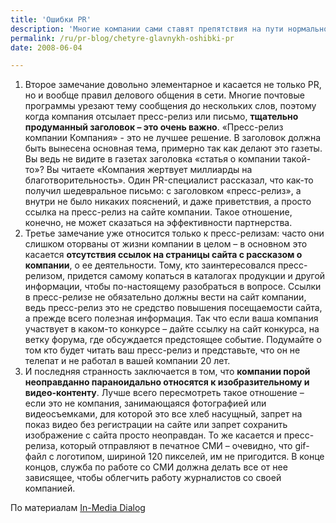 ```yaml
---
title: 'Ошибки PR'
description: 'Многие компании сами ставят препятствия на пути нормального сотрудничества со СМИ. Например, сложно найти сайт компании, сложно выйти  на PR-менеджера, сложно добиться от него точной информации. Нужно стремиться к тому, чтобы на веб-сайте были максимально просто доступны все контакты, максимально детализированная информация. Не просто телефон, а ФИО контактного лица, и часы работы. Кроме того, все специалисты PR знают, что работа часто продолжается и за пределами рабочего времени, так что на сайте нужны также мобильные телефоны, ICQ и другие контакты, по которым можно связаться после или до рабочего дня в случае срочных вопросов. Если связями со СМИ и PR  в компании занимаются несколько человек, то надо также указать круг их полномочий.'
permalink: /ru/pr-blog/chetyre-glavnykh-oshibki-pr
date: 2008-06-04

---
```


<ol>
<li>Второе замечание довольно элементарное и касается не только PR, но и вообще правил делового общения в сети. Многие почтовые программы урезают тему сообщения до нескольких слов, поэтому когда компания отсылает пресс-релиз или письмо, <strong>тщательно продуманный заголовок – это очень важно</strong>. «Пресс-релиз компании Компания» - это не лучшее решение. В заголовок должна быть вынесена основная тема, примерно так как делают это газеты. Вы ведь не видите в газетах заголовка «статья о компании такой-то»? Вы читаете «Компания жертвует миллиарды на благотворительность». Один PR-специалист рассказал, что как-то получил шедевральное письмо: с заголовком «пресс-релиз», а внутри не было никаких пояснений, и даже приветствия, а просто ссылка на пресс-релиз на сайте компании. Такое отношение, конечно, не может сказаться на эффективности партнерства.  </li>
<li>Третье замечание уже относится только к пресс-релизам: часто они слишком оторваны от жизни компании в целом – в основном это касается <strong>отсутствия ссылок на страницы сайта с рассказом о компании</strong>, о ее деятельности. Тому, кто заинтересовался пресс-релизом, придется самому копаться в каталогах продукции и другой информации, чтобы по-настоящему разобраться в вопросе. Ссылки в пресс-релизе не обязательно должны вести на сайт компании, ведь пресс-релиз это не средство повышения посещаемости сайта, а прежде всего полезная информация. Так что если ваша компания участвует в каком-то конкурсе – дайте ссылку на сайт конкурса, на ветку форума, где обсуждается предстоящее событие. Подумайте о том кто будет читать ваш пресс-релиз и представьте, что он не телепат и не работал в вашей компании 20 лет. </li>
<li>И последняя странность заключается в том, что <strong>компании порой неоправданно параноидально относятся к изобразительному и видео-контенту</strong>. Лучше всего пересмотреть такое отношение – если это не компания, занимающаяся фотографией или видеосъемками, для которой это все хлеб насущный, запрет на показ видео без регистрации на сайте или запрет сохранить изображение с сайта просто неоправдан. То же касается и пресс-релиза, который отправляют в печатное СМИ – очевидно, что  gif-файл с логотипом, шириной 120 пикселей, им не пригодится.  В конце концов, служба по работе со СМИ должна делать все от нее зависящее, чтобы облегчить работу журналистов со своей компанией.</li>
</ol>

По материалам <a href="http://inmedialog.com/index.php/archives/david-akins-four-biggest-complaints-about-pr/">In-Media Dialog </a>

